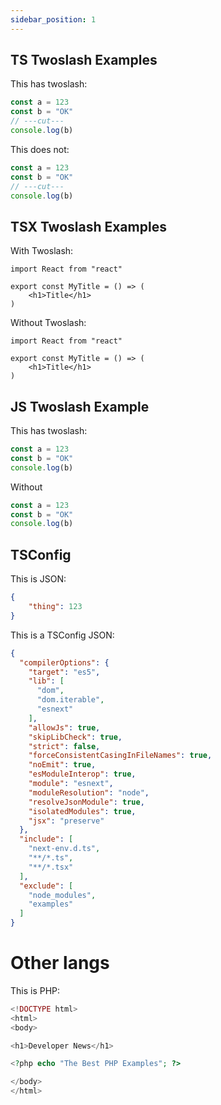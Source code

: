 ```yaml
---
sidebar_position: 1
---
```


## TS Twoslash Examples

This has twoslash:

```ts twoslash
const a = 123
const b = "OK"
// ---cut---
console.log(b)
```

This does not:

```ts
const a = 123
const b = "OK"
// ---cut---
console.log(b)
```

## TSX Twoslash Examples

With Twoslash:

```tsx twoslash
import React from "react"

export const MyTitle = () => (
    <h1>Title</h1>
)
```

Without Twoslash:

```tsx
import React from "react"

export const MyTitle = () => (
    <h1>Title</h1>
)
```

## JS Twoslash Example

This has twoslash:

```js twoslash
const a = 123
const b = "OK"
console.log(b)
```

Without 

```js
const a = 123
const b = "OK"
console.log(b)
```

## TSConfig

This is JSON:

```json
{
    "thing": 123
}
```

This is a TSConfig JSON:

```json tsconfig
{
  "compilerOptions": {
    "target": "es5",
    "lib": [
      "dom",
      "dom.iterable",
      "esnext"
    ],
    "allowJs": true,
    "skipLibCheck": true,
    "strict": false,
    "forceConsistentCasingInFileNames": true,
    "noEmit": true,
    "esModuleInterop": true,
    "module": "esnext",
    "moduleResolution": "node",
    "resolveJsonModule": true,
    "isolatedModules": true,
    "jsx": "preserve"
  },
  "include": [
    "next-env.d.ts",
    "**/*.ts",
    "**/*.tsx"
  ],
  "exclude": [
    "node_modules",
    "examples"
  ]
}
```

# Other langs

This is PHP:

```php
<!DOCTYPE html>
<html>
<body>

<h1>Developer News</h1>

<?php echo "The Best PHP Examples"; ?>

</body>
</html> 
```

